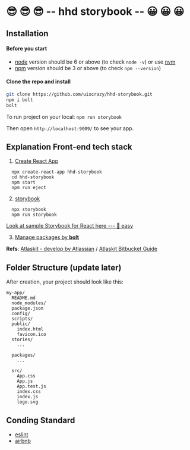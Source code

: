 # 😎 😎 😎 -- hhd storybook -- 😀 😀 😀



## Installation

#### Before you start

* [node](https://nodejs.org/) version should be 6 or above (to check `node -v`) or use [nvm](https://github.com/creationix/nvm)
* [npm](https://www.npmjs.com/) version should be 3 or above (to check `npm --version`)

#### Clone the repo and install

```sh
git clone https://github.com/uixcrazy/hhd-storybook.git
npm i bolt
bolt
```

To run project on your local: ```npm run storybook```

Then open ```http://localhost:9009/``` to see your app.



## Explanation Front-end tech stack

1. [Create React App](https://github.com/facebookincubator/create-react-app)

```
  npx create-react-app hhd-storybook
  cd hhd-storybook
  npm start
  npm run eject
```

2. [storybook](https://storybook.js.org/)

```
  npx storybook
  npm run storybook
```

[Look at sample Storybook for React here --- 💯 easy](https://www.youtube.com/watch?v=va-JzrmaiUM)

3. [Manage packages by **bolt**](https://www.npmjs.com/package/bolt)

**Refs**: [Atlaskit - develop by Atlassian](https://atlaskit.atlassian.com/)  /  [Atlaskit Bitbucket Guide](https://bitbucket.org/atlassian/atlaskit-mk-2)



## Folder Structure (update later)

After creation, your project should look like this:

```
my-app/
  README.md
  node_modules/
  package.json
  config/
  scripts/
  public/
    index.html
    favicon.ico
  stories/
    ...

  packages/
    ...

  src/
    App.css
    App.js
    App.test.js
    index.css
    index.js
    logo.svg
```



## Conding Standard

* [eslint](https://eslint.org/docs/user-guide/configuring)
* [airbnb](https://github.com/airbnb/javascript)


